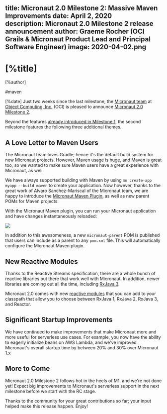 title: Micronaut 2.0 Milestone 2: Massive Maven Improvements
date: April 2, 2020  
description: Micronaut 2.0 Milestone 2 release announcement
author: Graeme Rocher (OCI Grails & Micronaut Product Lead and Principal Software Engineer)
image: 2020-04-02.png
---

# [%title]

[%author]

#maven

[%date] Just two weeks since the last milestone, the [Micronaut team](https://objectcomputing.com/products/2gm-team) at [Object Computing, Inc.](https://objectcomputing.com/) (OCI) is pleased to announce [Micronaut 2.0 Milestone 2](https://github.com/micronaut-projects/micronaut-core/releases/tag/v2.0.0.M2).

Beyond the features [already introduced in Milestone 1](/blog/2020-03-20-micronaut-20-milestone-1-released.html), the second milestone features the following three additional themes.

## A Love Letter to Maven Users

The Micronaut team loves Gradle; hence it's the default build system for new Micronaut projects. However, Maven usage is huge, and Maven is great too, so we wanted to make sure Maven users have a great experience with Micronaut, as well.

We have always supported building with Maven by using `mn create-app myapp --build maven` to create your application. Now however, thanks to the great work of Alvaro Sanchez-Mariscal of the Micronaut team, we are happy to introduce the [Micronaut Maven Plugin](https://micronaut-projects.github.io/micronaut-maven-plugin/latest/), as well as new parent POMs for Maven projects.

With the Micronaut Maven plugin, you can run your Micronaut application and have changes instantaneously reloaded:

![](2020-04-02-img01.jpg)

In addition to this awesomeness, a new `micronaut-parent` POM is published that users can include as a parent to any `pom.xml` file. This will automatically configure the Micronaut Maven plugin.

## New Reactive Modules

Thanks to the Reactive Streams specification, there are a whole bunch of reactive libraries out there that work well with Micronaut. In addition, newer libraries are coming out all the time, including [RxJava 3](https://github.com/ReactiveX/RxJava/wiki/What%27s-different-in-3.0).

Micronaut 2.0 comes with new [reactive modules](https://docs.micronaut.io/2.0.x/guide/index.html#reactiveConfigs) that you can add to your classpath that allow you to choose between RxJava 1, RxJava 2, RxJava 3, and Reactor.

## Significant Startup Improvements

We have continued to make improvements that make Micronaut more and more useful for serverless use cases. For example, you now have the ability to eagerly initialize beans on AWS Lambda, and we've improved Micronaut's overall startup time by between 20% and 30% over Micronaut 1.x

## More to Come

Micronaut 2.0 Milestone 2 follows hot in the heels of M1, and we're not done yet! Expect big improvements to Micronaut's serverless support in the next milestone before we start with the RC stage.

Thanks to the community for your great contributions so far; your input helped make this release happen. Enjoy!
